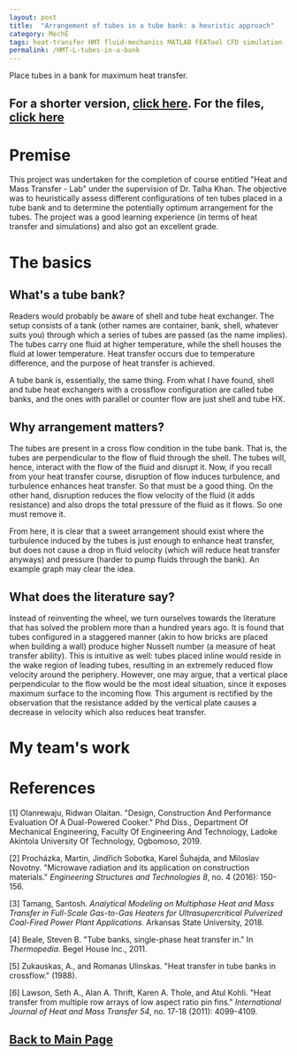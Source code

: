 ```yaml
---
layout: post
title:  "Arrangement of tubes in a tube bank: a heuristic approach"
category: MechE
tags: heat-transfer HMT fluid-mechanics MATLAB FEATool CFD simulation
permalink: /HMT-L-tubes-in-a-bank
---
```

Place tubes in a bank for maximum heat transfer.
<!--more-->

## For a shorter version, [click here](https://minerva-007.github.io/tubes-arrange-short). For the files, [click here](https://github.com/Minerva-007/HMT-L-OEL)

# Premise
This project was undertaken for the completion of course entitled "Heat and Mass Transfer - Lab" under the supervision of Dr. Talha Khan. The objective was to heuristically assess different configurations of ten tubes placed in a tube bank and to determine the potentially optimum arrangement for the tubes. The project was a good learning experience (in terms of heat transfer and simulations) and also got an excellent grade.

# The basics
## What's a tube bank?
Readers would probably be aware of shell and tube heat exchanger. The setup consists of a tank (other names are container, bank, shell, whatever suits you) through which a series of tubes are passed (as the name implies). The tubes carry one fluid at higher temperature, while the shell houses the fluid at lower temperature. Heat transfer occurs due to temperature difference, and the purpose of heat transfer is achieved.

A tube bank is, essentially, the same thing. From what I have found, shell and tube heat exchangers with a crossflow configuration are called tube banks, and the ones with parallel or counter flow are just shell and tube HX.

## Why arrangement matters?
The tubes are present in a cross flow condition in the tube bank. That is, the tubes are perpendicular to the flow of fluid through the shell. The tubes will, hence, interact with the flow of the fluid and disrupt it. Now, if you recall from your heat transfer course, disruption of flow induces turbulence, and turbulence enhances heat transfer. So that must be a good thing. On the other hand, disruption reduces the flow velocity of the fluid (it adds resistance) and also drops the total pressure of the fluid as it flows. So one must remove it.

From here, it is clear that a sweet arrangement should exist where the turbulence induced by the tubes is just enough to enhance heat transfer, but does not cause a drop in fluid velocity (which will reduce heat transfer anyways) and pressure (harder to pump fluids through the bank). An example graph may clear the idea.

## What does the literature say?
Instead of reinventing the wheel, we turn ourselves towards the literature that has solved the problem more than a hundred years ago. It is found that tubes configured in a staggered manner (akin to how bricks are placed when building a wall) produce higher Nusselt number (a measure of heat transfer ability). This is intuitive as well: tubes placed inline would reside in the wake region of leading tubes, resulting in an extremely reduced flow velocity around the periphery. However, one may argue, that a vertical place perpendicular to the flow would be the most ideal situation, since it exposes maximum surface to the incoming flow. This argument is rectified by the observation that the resistance added by the vertical plate causes a decrease in velocity which also reduces heat transfer.

# My team's work


# References
[1] Olanrewaju, Ridwan Olaitan. "Design, Construction And Performance Evaluation Of A Dual-Powered Cooker." Phd Diss., Department Of Mechanical Engineering, Faculty Of Engineering And Technology, Ladoke Akintola University Of Technology, Ogbomoso, 2019.

[2] Procházka, Martin, Jindřich Sobotka, Karel Šuhajda, and Miloslav Novotny. "Microwave radiation and its application on construction materials." _Engineering Structures and Technologies 8_, no. 4 (2016): 150-156.

[3] Tamang, Santosh. _Analytical Modeling on Multiphase Heat and Mass Transfer in Full-Scale Gas-to-Gas Heaters for Ultrasupercritical Pulverized Coal-Fired Power Plant Applications._ Arkansas State University, 2018.

[4] Beale, Steven B. "Tube banks, single-phase heat transfer in." In _Thermopedia_. Begel House Inc., 2011.

[5] Zukauskas, A., and Romanas Ulinskas. "Heat transfer in tube banks in crossflow." (1988).

[6] Lawson, Seth A., Alan A. Thrift, Karen A. Thole, and Atul Kohli. "Heat transfer from multiple row arrays of low aspect ratio pin fins." _International Journal of Heat and Mass Transfer 54_, no. 17-18 (2011): 4099-4109.


## [Back to Main Page](https://minerva-007.github.io/)

